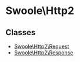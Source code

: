 # Swoole\Http2

## Classes
* [Swoole\Http2\Request](Request.md)
* [Swoole\Http2\Response](Response.md)


